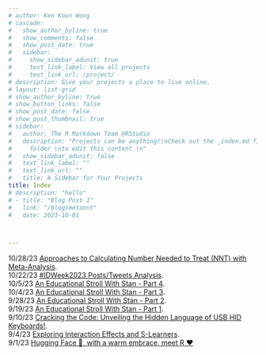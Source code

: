 ```yaml
---
# author: Ken Koon Wong
# cascade:
#   show_author_byline: true
#   show_comments: false
#   show_post_date: true
#   sidebar:
#     show_sidebar_adunit: true
#     text_link_label: View all projects
#     text_link_url: /project/
# description: Give your projects a place to live online.
# layout: list-grid
# show_author_byline: true
# show_button_links: false
# show_post_date: false
# show_post_thumbnail: true
# sidebar:
#   author: The R Markdown Team @RStudio
#   description: "Projects can be anything!\nCheck out the _index.md file in the /project
#     folder \nto edit this content.\n"
#   show_sidebar_adunit: false
#   text_link_label: ""
#   text_link_url: ""
#   title: A Sidebar for Your Projects
title: Index
# description: "hello"
# - title: "Blog Post 1"
#   link: "/blog/metannt"
#   date: 2023-10-01



---
```


10/28/23 [Approaches to Calculating Number Needed to Treat (NNT) with Meta-Analysis](/blog/metannt).   
10/22/23 [#IDWeek2023 Posts/Tweets Analysis](/blog/idweek2023).   
10/5/23 [An Educational Stroll With Stan - Part 4](/blog/cmdstan4).          
10/4/23 [An Educational Stroll With Stan - Part 3](/blog/cmdstan3).    
9/28/23 [An Educational Stroll With Stan - Part 2](/blog/cmdstan2).     
9/19/23 [An Educational Stroll With Stan - Part 1](/blog/cmdstan1).     
9/10/23 [Cracking the Code: Unveiling the Hidden Language of USB HID Keyboards!](/blog/usb-hid-key-press-report).     
9/4/23 [Exploring Interaction Effects and S-Learners](/blog/interaction-slearner).     
9/1/23 [Hugging Face 🤗, with a warm embrace, meet R️ ❤️](/blog/huggingface)      





